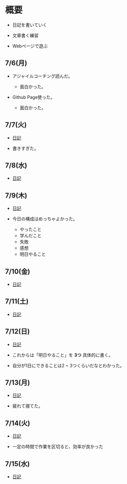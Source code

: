 
# 概要

* 日記を書いていく

* 文章書く練習

* Webページで遊ぶ

## 7/6(月)

* アジャイルコーチング読んだ。
  * 面白かった。

* Github Page使った。
  * 面白かった。

## 7/7(火)

* [日記](./07_07.md)

* 書きすぎた。

## 7/8(水)

* [日記](./07_08.md)


## 7/9(木)

* [日記](./07_09.md)

* 今日の構成はめっちゃよかった。
  * やったこと
  * 学んだこと
  * 失敗
  * 感想
  * 明日やること

## 7/10(金)

* [日記](./07_10.md)

## 7/11(土)

* [日記](./07_11.md)

## 7/12(日)

* [日記](./07_12.md)

* これからは「明日やること」を **3つ** 具体的に書く。

* 自分が1日にできることは2 ~ 3つくらいだなとわかった。

## 7/13(月)

* [日記](./07_13.md)

* 疲れて寝てた。

## 7/14(火)

* [日記](./07_14.md)

* 一定の時間で作業を区切ると、効率が良かった

## 7/15(水)

* [日記](./07_15.md)
